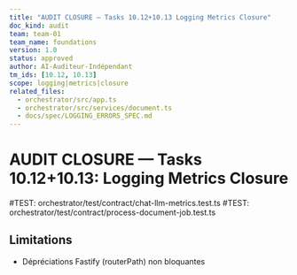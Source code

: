 ```yaml
---
title: "AUDIT CLOSURE — Tasks 10.12+10.13 Logging Metrics Closure"
doc_kind: audit
team: team-01
team_name: foundations
version: 1.0
status: approved
author: AI-Auditeur-Indépendant
tm_ids: [10.12, 10.13]
scope: logging|metrics|closure
related_files:
  - orchestrator/src/app.ts
  - orchestrator/src/services/document.ts
  - docs/spec/LOGGING_ERRORS_SPEC.md
---
```


# AUDIT CLOSURE — Tasks 10.12+10.13: Logging Metrics Closure

#TEST: orchestrator/test/contract/chat-llm-metrics.test.ts
#TEST: orchestrator/test/contract/process-document-job.test.ts

## Limitations
- Dépréciations Fastify (routerPath) non bloquantes
